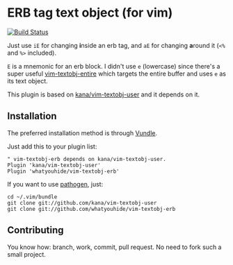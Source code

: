 # ERB tag text object (for vim)

[![Build Status](https://travis-ci.org/whatyouhide/vim-textobj-erb.svg?branch=master)](https://travis-ci.org/whatyouhide/vim-textobj-erb)

Just use `iE` for changing <b>i</b>nside an erb tag, and `aE` for changing
<b>a</b>round it (`<%` and `%>` included).

`E` is a mnemonic for an erb block. I didn't use `e` (lowercase) since there's a
super useful [vim-textobj-entire](https://github.com/kana/vim-textobj-entire)
which targets the entire buffer and uses `e` as its text object.

This plugin is based on
[kana/vim-textobj-user](https://github.com/kana/vim-textobj-entire) and it
depends on it.

## Installation

The preferred installation method is through
[Vundle](https://github.com/gmarik/Vundle.vim).

Just add this to your plugin list:

```
" vim-textobj-erb depends on kana/vim-textobj-user.
Plugin 'kana/vim-textobj-user'
Plugin 'whatyouhide/vim-textobj-erb'
```

If you want to use [pathogen](https://github.com/tpope/vim-pathogen), just:

```
cd ~/.vim/bundle
git clone git://github.com/kana/vim-textobj-user
git clone git://github.com/whatyouhide/vim-textobj-erb
```

## Contributing

You know how: branch, work, commit, pull request. No need to fork such a small
project.
